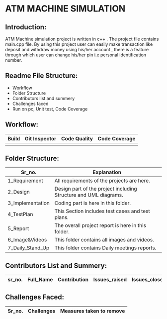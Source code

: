 # ATM MACHINE SIMULATION


## Introduction:

   ATM Machine simulation project is written in c++ . The project file contains main.cpp file. By using this project user can easily make transaction like deposit and withdraw money using his/her account , there is a feature through which user can change his/her pin i.e personal identification number.

## Readme File Structure:
* Workflow
* Folder Structure
* Contributors list and summery
* Challenges faced
* Run on pc, Unit test, Code Coverage

## Workflow:
| Build | Git Inspector | Code Quality | Code Coverage|
|-------|---------------|--------------|--------------|
|       |               |              |              |

## Folder Structure:
| Sr_no. | Explanation |
|--------|-------------|
| 1_Requirement| All requirements of the projects are here. |
| 2_Design | Design part of the project including Structure and UML diagrams. |
| 3_Implementation | Coding part is here in this folder. |
| 4_TestPlan | This Section includes test cases and test plans. |
| 5_Report | The overall project report is here in this folder. |
| 6_Image&Videos | This folder contains all images and videos. |
| 7_Daily_Stand_Up | This folder contains Daily meetings reports. |

## Contributors List and Summery:
| sr_no. | Full_Name | Contribution | Issues_raised | Issues_closed |
|--------|-----------|--------------|---------------|---------------|

## Challenges Faced:
| Sr_no. |  Challenges | Measures taken to remove |
|--------|-------------|--------------------------|






